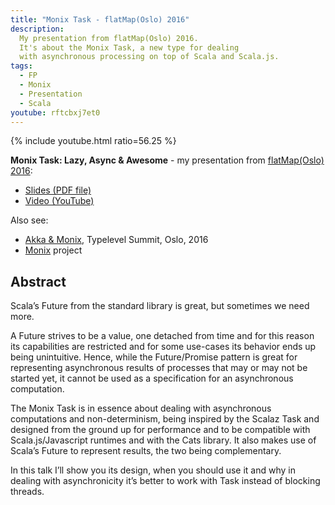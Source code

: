 ```yaml
---
title: "Monix Task - flatMap(Oslo) 2016"
description:
  My presentation from flatMap(Oslo) 2016.
  It's about the Monix Task, a new type for dealing
  with asynchronous processing on top of Scala and Scala.js.
tags:
  - FP
  - Monix
  - Presentation
  - Scala
youtube: rftcbxj7et0
---
```


{% include youtube.html ratio=56.25 %}

**Monix Task: Lazy, Async &amp; Awesome** -
my presentation from
[flatMap(Oslo) 2016](http://2016.flatmap.no/nedelcu.html#session):

- [Slides (PDF file)](/assets/pdfs/Monix-Task.pdf)
- [Video (YouTube)](https://www.youtube.com/watch?v=rftcbxj7et0)

Also see:

- [Akka &amp; Monix](/blog/2016/05/15/monix-observable.html),
  Typelevel Summit, Oslo, 2016
- [Monix](https://monix.io) project

## Abstract

Scala’s Future from the standard library is great, but sometimes we need more.

A Future strives to be a value, one detached from time and for
this reason its capabilities are restricted and for some use-cases
its behavior ends up being unintuitive. Hence, while the Future/Promise
pattern is great for representing asynchronous results of processes that
may or may not be started yet, it cannot be used as a specification
for an asynchronous computation.

The Monix Task is in essence about dealing with asynchronous
computations and non-determinism, being inspired by the Scalaz Task
and designed from the ground up for performance and to be compatible with
Scala.js/Javascript runtimes and with the Cats library. It also makes use of
Scala’s Future to represent results, the two being complementary.

In this talk I’ll show you its design, when you should use it and
why in dealing with asynchronicity it’s better to work with Task
instead of blocking threads.
